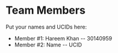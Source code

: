 # Team Members

Put your names and UCIDs here:

- Member #1: Hareem Khan -- 30140959
- Member #2: Name -- UCID
